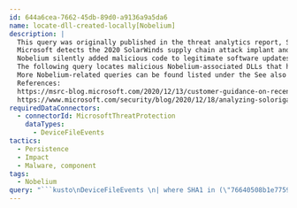```yaml
---
id: 644a6cea-7662-45db-89d0-a9136a9a5da6
name: locate-dll-created-locally[Nobelium]
description: |
  This query was originally published in the threat analytics report, Solorigate supply chain attack. Please note that these attacks are currently known as the Nobelium campaign.
  Microsoft detects the 2020 SolarWinds supply chain attack implant and its other components as part of a campaign by the Nobelium activity group. Nobelium is the threat actor behind the attack against SolarWinds, which was previously referred to as Solorigate.
  Nobelium silently added malicious code to legitimate software updates for Orion, which is IT monitoring software provided by SolarWinds. In this way, malicious dynamic link libraries (DLLs) were distributed to SolarWinds customers.
  The following query locates malicious Nobelium-associated DLLs that have been created in the system or locally.
  More Nobelium-related queries can be found listed under the See also section of this document.
  References:
  https://msrc-blog.microsoft.com/2020/12/13/customer-guidance-on-recent-nation-state-cyber-attacks/
  https://www.microsoft.com/security/blog/2020/12/18/analyzing-solorigate-the-compromised-dll-file-that-started-a-sophisticated-cyberattack-and-how-microsoft-defender-helps-protect/
requiredDataConnectors:
  - connectorId: MicrosoftThreatProtection
    dataTypes:
      - DeviceFileEvents
tactics:
  - Persistence
  - Impact
  - Malware, component
tags:
  - Nobelium
query: "```kusto\nDeviceFileEvents \n| where SHA1 in (\"76640508b1e7759e548771a5359eaed353bf1eec\",\"d130bd75645c2433f88ac03e73395fba172ef676\",\"1acf3108bf1e376c8848fbb25dc87424f2c2a39c\",\"e257236206e99f5a5c62035c9c59c57206728b28\",\"6fdd82b7ca1c1f0ec67c05b36d14c9517065353b\",\"2f1a5a7411d015d01aaee4535835400191645023\",\"bcb5a4dcbc60d26a5f619518f2cfc1b4bb4e4387\",\"16505d0b929d80ad1680f993c02954cfd3772207\",\"d8938528d68aabe1e31df485eb3f75c8a925b5d9\",\"395da6d4f3c890295f7584132ea73d759bd9d094\",\"c8b7f28230ea8fbf441c64fdd3feeba88607069e\",\"2841391dfbffa02341333dd34f5298071730366a\",\"2546b0e82aecfe987c318c7ad1d00f9fa11cd305\",\"2dafddbfb0981c5aa31f27a298b9c804e553c7bc\",\"e2152737bed988c0939c900037890d1244d9a30e\",\"fd15760abfc0b2537b89adc65b1ff3f072e7e31c\") or SHA256 in (\"32519b85c0b422e4656de6e6c41878e95fd95026267daab4215ee59c107d6c77\",\"ce77d116a074dab7a22a0fd4f2c1ab475f16eec42e1ded3c0b0aa8211fe858d6\",\"dab758bf98d9b36fa057a66cd0284737abf89857b73ca89280267ee7caf62f3b\",\"eb6fab5a2964c5817fb239a7a5079cabca0a00464fb3e07155f28b0a57a2c0ed\",\"ac1b2b89e60707a20e9eb1ca480bc3410ead40643b386d624c5d21b47c02917c\",\"019085a76ba7126fff22770d71bd901c325fc68ac55aa743327984e89f4b0134\",\"c09040d35630d75dfef0f804f320f8b3d16a481071076918e9b236a321c1ea77\",\"0f5d7e6dfdd62c83eb096ba193b5ae394001bac036745495674156ead6557589\",\"e0b9eda35f01c1540134aba9195e7e6393286dde3e001fce36fb661cc346b91d\",\"20e35055113dac104d2bb02d4e7e33413fae0e5a426e0eea0dfd2c1dce692fd9\",\"2b3445e42d64c85a5475bdbc88a50ba8c013febb53ea97119a11604b7595e53d\",\"a3efbc07068606ba1c19a7ef21f4de15d15b41ef680832d7bcba485143668f2d\",\"92bd1c3d2a11fc4aba2735d9547bd0261560fb20f36a0e7ca2f2d451f1b62690\",\"a58d02465e26bdd3a839fd90e4b317eece431d28cab203bbdde569e11247d9e2\",\"b8a05cc492f70ffa4adcd446b693d5aa2b71dc4fa2bf5022bf60d7b13884f666\",\"cc082d21b9e880ceb6c96db1c48a0375aaf06a5f444cb0144b70e01dc69048e6\",\"ffdbdd460420972fd2926a7f460c198523480bc6279dd6cca177230db18748e8\")\n```"
---
```


